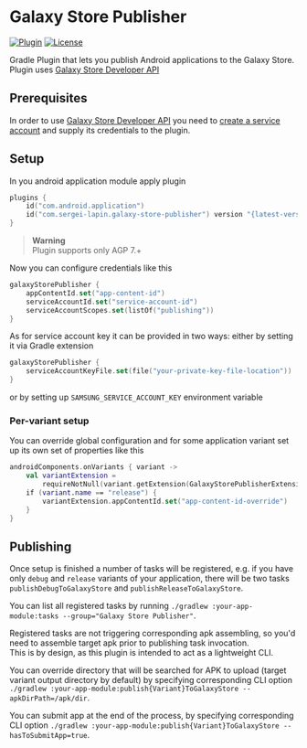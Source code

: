 # Galaxy Store Publisher

[![Plugin](https://img.shields.io/maven-metadata/v?label=Gradle%20Plugin&logo=Gradle&metadataUrl=https%3A%2F%2Fplugins.gradle.org%2Fm2%2Fcom%2Fsergei-lapin%2Fgalaxy-store-publisher%2Fcom.sergei-lapin.galaxy-store-publisher.gradle.plugin%2Fmaven-metadata.xml)](https://plugins.gradle.org/plugin/com.sergei-lapin.galaxy-store-publisher)
[![License](https://img.shields.io/badge/License-MIT-yellow.svg)](https://opensource.org/licenses/MIT)

Gradle Plugin that lets you publish Android applications to the Galaxy Store.  
Plugin uses [Galaxy Store Developer API](https://developer.samsung.com/galaxy-store/galaxy-store-developer-api.html)

## Prerequisites

In order to use [Galaxy Store Developer API](https://developer.samsung.com/galaxy-store/galaxy-store-developer-api.html)
you need
to [create a service account](https://developer.samsung.com/galaxy-store/galaxy-store-developer-api/create-an-access-token.html#Create-a-service-account)
and supply its credentials to the plugin.

## Setup

In you android application module apply plugin

```kotlin
plugins {
    id("com.android.application")
    id("com.sergei-lapin.galaxy-store-publisher") version "{latest-version}"
}
```

> **Warning**  
> Plugin supports only AGP 7.+

Now you can configure credentials like this

```kotlin
galaxyStorePublisher {
    appContentId.set("app-content-id")
    serviceAccountId.set("service-account-id")
    serviceAccountScopes.set(listOf("publishing"))
}
```

As for service account key it can be provided in two ways: either by setting it via Gradle extension

```kotlin
galaxyStorePublisher {
    serviceAccountKeyFile.set(file("your-private-key-file-location"))
}
```

or by setting up `SAMSUNG_SERVICE_ACCOUNT_KEY` environment variable

### Per-variant setup

You can override global configuration and for some application variant set up its own set of properties like this

```kotlin
androidComponents.onVariants { variant ->
    val variantExtension =
        requireNotNull(variant.getExtension(GalaxyStorePublisherExtension::class.java))
    if (variant.name == "release") {
        variantExtension.appContentId.set("app-content-id-override")
    }
}
```

## Publishing

Once setup is finished a number of tasks will be registered, e.g. if you have only `debug` and `release` variants of your 
application, there will be two tasks `publishDebugToGalaxyStore` and `publishReleaseToGalaxyStore`.  

You can list all registered tasks by running `./gradlew :your-app-module:tasks --group="Galaxy Store Publisher"`.  

Registered tasks are not triggering corresponding apk assembling, so you'd need to assemble target apk prior to 
publishing task invocation.  
This is by design, as this plugin is intended to act as a lightweight CLI.

You can override directory that will be searched for APK to upload (target variant output directory by default) by 
specifying corresponding CLI option `./gradlew :your-app-module:publish{Variant}ToGalaxyStore --apkDirPath=/apk/dir`.

You can submit app at the end of the process, by specifying corresponding CLI option 
`./gradlew :your-app-module:publish{Variant}ToGalaxyStore --hasToSubmitApp=true`.
